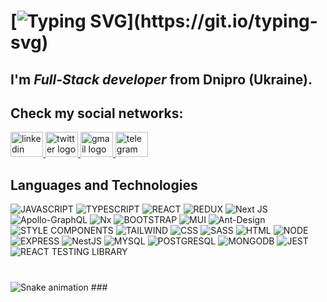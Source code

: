 # [![Typing SVG](https://readme-typing-svg.demolab.com?font=Fira+Code&pause=1000&random=false&width=435&lines=%F0%9F%91%8BHi%2C+my+name+is+Misha+Mishin!)](https://git.io/typing-svg)

## I'm *Full-Stack developer* from Dnipro (Ukraine).

## Check my social networks:
<div align="left">
  <a href="https://www.linkedin.com/in/misha-mishin-7b4a03207/" target="_blank">
    <img src="https://raw.githubusercontent.com/maurodesouza/profile-readme-generator/master/src/assets/icons/social/linkedin/default.svg" width="52" height="40" alt="linkedin logo"  />
  </a>
  <a href="@mishana36" target="_blank">
    <img src="https://raw.githubusercontent.com/maurodesouza/profile-readme-generator/master/src/assets/icons/social/twitter/default.svg" width="52" height="40" alt="twitter logo"  />
  </a>
  <a href="m.misha030702@gmail.com" target="_blank">
    <img src="https://raw.githubusercontent.com/maurodesouza/profile-readme-generator/master/src/assets/icons/social/gmail/default.svg" width="52" height="40" alt="gmail logo"  />
  </a>
  <a href="@misha7737" target="_blank">
    <img src="https://raw.githubusercontent.com/maurodesouza/profile-readme-generator/master/src/assets/icons/social/telegram/default.svg" width="52" height="40" alt="telegram logo"  />
  </a>
</div>

## Languages and Technologies
![JAVASCRIPT](https://img.shields.io/badge/-JAVASCRIPT-090909?style=for-the-badge&logo=javascript)
![TYPESCRIPT](https://img.shields.io/badge/-TYPESCRIPT-090909?style=for-the-badge&logo=typescript)
![REACT](https://img.shields.io/badge/-REACT-090909?style=for-the-badge&logo=react)
![REDUX](https://img.shields.io/badge/Redux-593D88?style=for-the-badge&logo=redux&logoColor=white)
![Next JS](https://img.shields.io/badge/Next-black?style=for-the-badge&logo=next.js&logoColor=white)
![Apollo-GraphQL](https://img.shields.io/badge/-ApolloGraphQL-311C87?style=for-the-badge&logo=apollo-graphql)
![Nx](https://img.shields.io/badge/nx-143055?style=for-the-badge&logo=nx&logoColor=white)
![BOOTSTRAP](https://img.shields.io/badge/-BOOTSTRAP-090909?style=for-the-badge&logo=bootstrap)
![MUI](https://img.shields.io/badge/Material--UI-0081CB?style=for-the-badge&logo=material-ui&logoColor=white)
![Ant-Design](https://img.shields.io/badge/-AntDesign-%230170FE?style=for-the-badge&logo=ant-design&logoColor=white)
![STYLE COMPONENTS](https://img.shields.io/badge/styled--components-DB7093?style=for-the-badge&logo=styled-components&logoColor=white)
![TAILWIND](https://img.shields.io/badge/Tailwind_CSS-38B2AC?style=for-the-badge&logo=tailwind-css&logoColor=white)
![CSS](https://img.shields.io/badge/-CSS-090909?style=for-the-badge&logo=css3)
![SASS](https://img.shields.io/badge/Sass-CC6699?style=for-the-badge&logo=sass&logoColor=white)
![HTML](https://img.shields.io/badge/-HTML-090909?style=for-the-badge&logo=html5)
![NODE](https://img.shields.io/badge/Node.js-43853D?style=for-the-badge&logo=node.js)
![EXPRESS](https://img.shields.io/badge/Express.js-404D59?style=for-the-badge)
![NestJS](https://img.shields.io/badge/nestjs-%23E0234E.svg?style=for-the-badge&logo=nestjs&logoColor=white)
![MYSQL](https://img.shields.io/badge/MySQL-00000F?style=for-the-badge&logo=mysql&logoColor=white)
![POSTGRESQL](https://img.shields.io/badge/PostgreSQL-316192?style=for-the-badge&logo=postgresql&logoColor=white)
![MONGODB](https://img.shields.io/badge/MongoDB-4EA94B?style=for-the-badge&logo=mongodb&logoColor=white)
![JEST](https://img.shields.io/badge/Jest-323330?style=for-the-badge&logo=Jest&logoColor=white)
![REACT TESTING LIBRARY](https://img.shields.io/badge/testing%20library-323330?style=for-the-badge&logo=testing-library&logoColor=red)

###
<br clear="both">

<img src="https://profile-readme-generator.com/assets/snake.svg" alt="Snake animation" />
###
